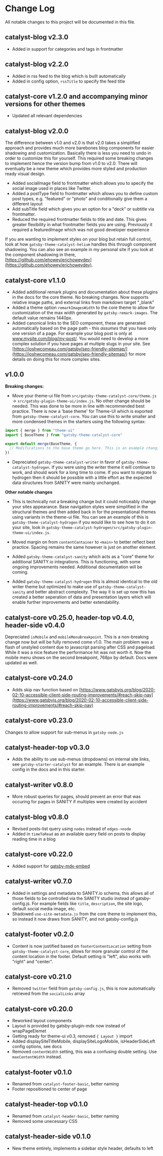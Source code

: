 # Change Log

All notable changes to this project will be documented in this file.

## catalyst-blog v2.3.0

- Added in support for categories and tags in frontmatter

## catalyst-blog v2.2.0

- Added in rss feed to the blog which is built automatically
- Added in config option, `rssTitle` to specify the feed title

## catalyst-core v1.2.0 and accompanying minor versions for other themes

- Updated all relevant dependencies

## catalyst-blog v2.0.0

The difference between v1.0 and v2.0 is that v2.0 takes a simplified approach and provides much more barebones blog components for easier shadowing and customization. Basically there is less you need to undo in order to customize this for yourself. This required some breaking changes to implement hence the version bump from v1.0 to v2.0. There will eventually be a new theme which provides more styled and production ready visual design.

- Added socialImage field to frontmatter which allows you to specify the social image used in places like Twitter.
- Added a postType field to frontmatter which allows you to define custom post types, e.g. "featured" or "photo" and conditionally give them a different layout
- Add subTitle field which gives you an option for a "deck" or subtitle via frontmatter.
- Reduced the required frontmatter fields to title and date. This gives greater flexibility in what frontmatter fields you are using. Previously it required a featuredImage which was not good developer experience

If you are wanting to implement styles on your blog but retain full control, look at how `gatsby-theme-catalyst-helium` handles this through component shadowing. You can also see an example in my personal site if you look at the component shadowing in there, [https://github.com/ehowey/erichoweydev](https://github.com/ehowey/erichoweydev).

## catalyst-core v1.1.0

- Added additional remark plugins and documentation about these plugins in the docs for the core theme. No breaking changes. Now supports relative image paths, and external links from markdown target "\_blank"
- Added a theme option `remarkImagesWidth` to the core theme to allow for customization of the max width generated by `gatsby-remark-images`. The default value remains 1440px.
- Added canonical links to the SEO component, these are generated automatically based on the page path - this _assumes_ that you have only one version of a page. For example your blog post is only at www.mysite.com/blog/my-post/. You would need to develop a more complex solution if you have pages at multiple slugs in your site. See [https://joshwcomeau.com/gatsby/seo-friendly-sitemap/](https://joshwcomeau.com/gatsby/seo-friendly-sitemap/) for more details on doing this for more complex sites.

## v1.0.0

**Breaking changes:**

- Move your theme-ui file from `src/gatsby-theme-catalyst-core/theme.js` -> `src/gatsby-plugin-theme-ui/index.js`. No other change should be needed. This was done to be more in line with recommended best practice. There is now a 'base theme' for Theme-UI which is exported from `gatsby-theme-catalyst-core`. You can use this to write smaller and more condensed themes in the starters using the following syntax:

```js
import { merge } from "theme-ui"
import { BaseTheme } from "gatsby-theme-catalyst-core"

export default merge(BaseTheme, {
  // Modifications to the base theme go here. This is an example changing colors and using variants to change your navigation links. Uncomment the code below to see what happens.
})
```

- Depreciated `gatsby-theme-catalyst-writer` in favor of `gatsby-theme-catalyst-hydrogen`. If you were using the writer theme it will continue to work, and should work for a long time to come. If you want to migrate to hydrogen then it should be possible with a little effort as the expected data structures from SANITY were mainly unchanged.

**Other notable changes**

- This is technically not a breaking change but it could noticeably change your sites appearance. Base navigation styles were simplified in the structural themes and then added back in for the presentational themes using variants in the theme-ui file. You can see an example of this is `gatsby-theme-catalyst-hydrogen` if you would like to see how to do it on your site, look in `gatsby-theme-catalyst-hydrogen/src/gatsby-plugin-theme-ui/index.js`.

- Moved margin on from `contentContainer` to `<main>` to better reflect best practice. Spacing remains the same however is just on another element.

- Added `gatsby-theme-catalyst-sanity` which acts as a "core" theme for additional SANITY.io integrations. This is functioning, with some ongoing improvements needed. Additional documentation will be coming.

- Added `gatsby-theme-catalyst-hydrogen` this is almost identical to the old writer theme but optimized to make use of `gatsby-theme-catalyst-sanity` and better abstract complexity. The way it is set up now this has created a better seperation of data and presentation layers which will enable further improvements and better extendability.

## catalyst-core v0.25.0, header-top v0.4.0, header-side v0.4.0

Depreciated `isMobile` and `mobileMenuBreakpoint`. This is a non-breaking change now but will be fully removed come v1.0. The main problem was a flash of unstyled content due to javascript parsing after CSS and pageload. While it was a nice feature the performance hit was not worth it. Now the mobile menu shows on the second breakpoint, 768px by default. Docs were updated as well.

## catalyst-core v0.24.0

- Adds skip nav function based on [https://www.gatsbyjs.org/blog/2020-02-10-accessible-client-side-routing-improvements/#reach-skip-nav](https://www.gatsbyjs.org/blog/2020-02-10-accessible-client-side-routing-improvements/#reach-skip-nav)

## catalyst-core v0.23.0

Changes to allow support for sub-menus in `gatsby-node.js`

## catalyst-header-top v0.3.0

- Adds the ability to use sub-menus (dropdowns) on internal site links, see `gatsby-starter-catalyst` for an example. There is an example config in the docs and in this starter.

## catalyst-writer v0.8.0

- More robust queries for pages, should prevent an error that was occuring for pages in SANITY if multiples were created by accident

## catalyst-blog v0.8.0

- Revised posts-list query using `nodes` instead of `edges->node`
- Added in `timeToRead` as an available query field on posts to display reading time in a blog

## catalyst-core v0.22.0

- Added support for [gatsby-mdx-embed](https://www.gatsbyjs.org/packages/@pauliescanlon/gatsby-mdx-embed/)

## catalyst-writer v0.7.0

- Added in settings and metadata to SANITY.io schema, this allows all of those fields to be controlled via the SANITY studio instead of gatsby-config.js. For example fields like `title`, `description`, the site logo, default social media image, etc.
- Shadowed `use-site-metadata.js` from the core theme to implement this, so instead it now draws from SANITY, and not gatsby-config.js

## catalyst-footer v0.2.0

- Content is now justified based on `footerContentLocation` setting from `gatsby-theme-catalyst-core`, allows for more granular control of the content location in the footer. Default setting is "left", also works with "right" and "center".

## catalyst-core v0.21.0

- Removed `twitter` field from `gatsby-config.js`, this is now automatically retrieved from the `socialLinks` array

## catalyst-core v0.20.0

- Reworked layout components
- Layout is provided by gatsby-plugin-mdx now instead of wrapPageElemet
- Getting ready for theme-ui v0.3, removed `{ Layout }` import
- Added displaySiteTitleMobile, displaySiteLogoMobile, isHeaderSideLeft config options, see docs
- Removed `contentWidth` setting, this was a confusing double setting. Use `maxContentWidth` instead.

## catalyst-footer v0.1.0

- Renamed from `catalyst-footer-basic`, better naming
- Footer repositioned to center of page

## catalyst-header-top v0.1.0

- Renamed from `catalyst-header-basic`, better naming
- Removed some unecessary CSS

## catalyst-header-side v0.1.0

- New theme entirely, implements a sidebar style header, defaults to left
